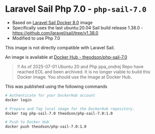 # Laravel Sail Php 7.0 - `php-sail-7.0`

- Based on [Laravel Sail Docker 8.0](https://github.com/laravel/sail/blob/v1.38.0/runtimes/8.0/Dockerfile) image
- Specifically uses the last ubuntu:20.04 Sail build release 1.38.0 - https://github.com/laravel/sail/tree/v1.38.0
- Modified to use Php 7.0

This image is not directly compatible with Laravel Sail.

An image is available at [Docker Hub - theodson/php-sail-7.0](https://hub.docker.com/r/theodson/php-sail-7.0/tags)

> !! As of 2025-07-01 Ubuntu 20 and Php ppa_ondrej Repo have reached EOL and been archived. 
> It is no longer viable to build this Docker image. You should use the Image at Docker Hub.
> 

This was published using the following commands
```bash
# Authenticate for your DockerHub account
docker login

# Prepare and Tag local image for the DockerHub repository.
docker tag php-sail-7.0 theodson/php-sail-7.0:1.0

# Push to Docker Hub
docker push theodson/php-sail-7.0:1.0
```
